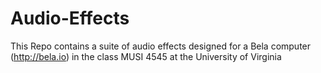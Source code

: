 # Audio-Effects

This Repo contains a suite of audio effects designed for a Bela computer (http://bela.io) in the class MUSI 4545 at the University of Virginia
